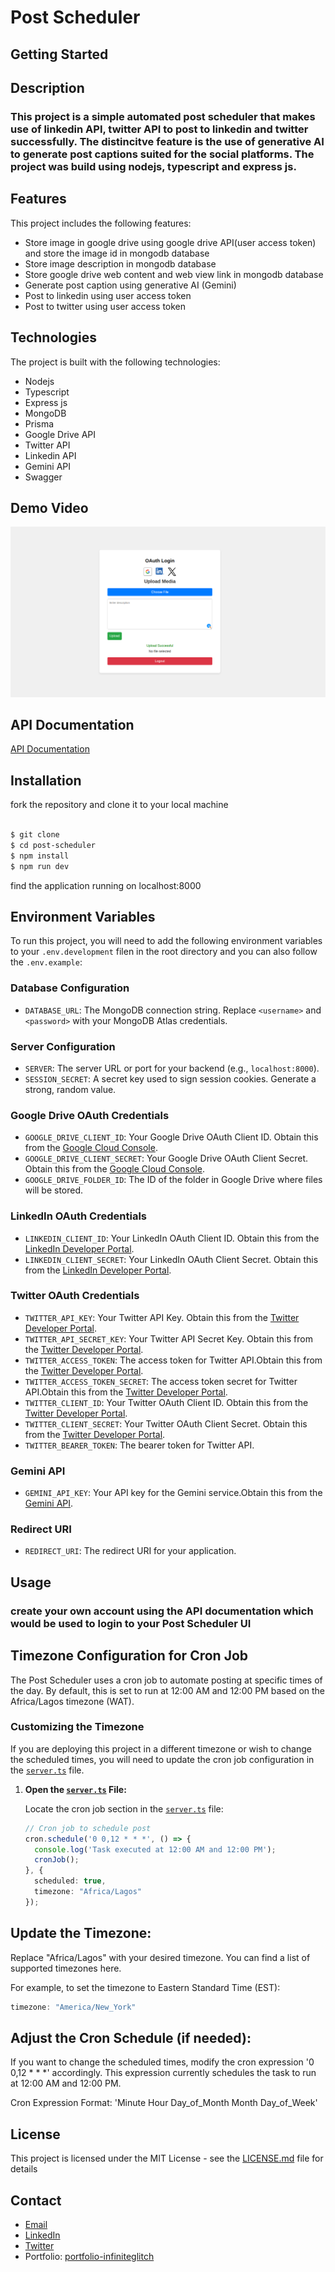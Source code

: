 # Post Scheduler

## Getting Started

## Description

### This project is a simple automated post scheduler that makes use of linkedin API, twitter API to post to linkedin and twitter successfully. The distincitve feature is the use of generative AI to generate post captions suited for the social platforms. The project was build using nodejs, typescript and express js.

## Features

This project includes the following features:

- Store image in google drive using google drive API(user access token) and store the image id in mongodb database
- Store image description in mongodb database
- Store google drive web content and web view link in mongodb database
- Generate post caption using generative AI (Gemini)
- Post to linkedin using user access token
- Post to twitter using user access token

## Technologies

The project is built with the following technologies:
- Nodejs
- Typescript
- Express js
- MongoDB
- Prisma
- Google Drive API
- Twitter API
- Linkedin API
- Gemini API
- Swagger

## Demo Video
[![Experience the Demo](/src/public/images/scheduler.png)](https://drive.google.com/file/d/1qvwyOoQ6wxyDiQKtAQYTxU4gkwT7E6L4/view?usp=sharing)

## API Documentation
[API Documentation](https://localhost:8000/api-docs)

## Installation
fork the repository and clone it to your local machine

```bash

$ git clone 
$ cd post-scheduler
$ npm install
$ npm run dev

```
find the application running on localhost:8000

## Environment Variables

To run this project, you will need to add the following environment variables to your `.env.development` filen in the root directory and you can also follow the `.env.example`:

### Database Configuration

- `DATABASE_URL`: The MongoDB connection string. Replace `<username>` and `<password>` with your MongoDB Atlas credentials.

### Server Configuration

- `SERVER`: The server URL or port for your backend (e.g., `localhost:8000`).
- `SESSION_SECRET`: A secret key used to sign session cookies. Generate a strong, random value.

### Google Drive OAuth Credentials

- `GOOGLE_DRIVE_CLIENT_ID`: Your Google Drive OAuth Client ID. Obtain this from the [Google Cloud Console](https://console.cloud.google.com/).
- `GOOGLE_DRIVE_CLIENT_SECRET`: Your Google Drive OAuth Client Secret. Obtain this from the [Google Cloud Console](https://console.cloud.google.com/).
- `GOOGLE_DRIVE_FOLDER_ID`: The ID of the folder in Google Drive where files will be stored.

### LinkedIn OAuth Credentials

- `LINKEDIN_CLIENT_ID`: Your LinkedIn OAuth Client ID. Obtain this from the [LinkedIn Developer Portal](https://developer.linkedin.com/).
- `LINKEDIN_CLIENT_SECRET`: Your LinkedIn OAuth Client Secret. Obtain this from the [LinkedIn Developer Portal](https://developer.linkedin.com/).

### Twitter OAuth Credentials

- `TWITTER_API_KEY`: Your Twitter API Key. Obtain this from the [Twitter Developer Portal](https://developer.x.com/en).
- `TWITTER_API_SECRET_KEY`: Your Twitter API Secret Key. Obtain this from the [Twitter Developer Portal](https://developer.x.com/en).
- `TWITTER_ACCESS_TOKEN`: The access token for Twitter API.Obtain this from the [Twitter Developer Portal](https://developer.x.com/en).
- `TWITTER_ACCESS_TOKEN_SECRET`: The access token secret for Twitter API.Obtain this from the [Twitter Developer Portal](https://developer.x.com/en).
- `TWITTER_CLIENT_ID`: Your Twitter OAuth Client ID. Obtain this from the [Twitter Developer Portal](https://developer.x.com/en).
- `TWITTER_CLIENT_SECRET`: Your Twitter OAuth Client Secret. Obtain this from the [Twitter Developer Portal](https://developer.x.com/en).
- `TWITTER_BEARER_TOKEN`: The bearer token for Twitter API.

### Gemini API

- `GEMINI_API_KEY`: Your API key for the Gemini service.Obtain this from the [Gemini API](https://ai.google.dev/).

### Redirect URI

- `REDIRECT_URI`: The redirect URI for your application.

## Usage

### create your own account using the API documentation which would be used to login to your Post Scheduler UI

## Timezone Configuration for Cron Job

The Post Scheduler uses a cron job to automate posting at specific times of the day. By default, this is set to run at 12:00 AM and 12:00 PM based on the Africa/Lagos timezone (WAT).

### Customizing the Timezone

If you are deploying this project in a different timezone or wish to change the scheduled times, you will need to update the cron job configuration in the [`server.ts`](path-to-your-file/server.ts) file.

1. **Open the [`server.ts`](path-to-your-file/server.ts) File:**

   Locate the cron job section in the [`server.ts`](path-to-your-file/server.ts) file:

   ```typescript
   // Cron job to schedule post
   cron.schedule('0 0,12 * * *', () => {
     console.log('Task executed at 12:00 AM and 12:00 PM');
     cronJob();
   }, {
     scheduled: true,
     timezone: "Africa/Lagos"
   });

## Update the Timezone:

Replace "Africa/Lagos" with your desired timezone. You can find a list of supported timezones here.

For example, to set the timezone to Eastern Standard Time (EST):
```typescript
timezone: "America/New_York"
```
## Adjust the Cron Schedule (if needed):

If you want to change the scheduled times, modify the cron expression '0 0,12 * * *' accordingly. This expression currently schedules the task to run at 12:00 AM and 12:00 PM.

Cron Expression Format: 'Minute Hour Day_of_Month Month Day_of_Week'



## License

This project is licensed under the MIT License - see the [LICENSE.md](LICENSE.md) file for details

## Contact

- [Email](mailto:akintolaolamilekan51@gmail.com)
- [LinkedIn](www.linkedin.com/in/akintola-olamilekan)
- [Twitter](https://twitter.com/lazy_codding)
- Portfolio: [portfolio-infiniteglitch](https://portfolio-infiniteglitch.vercel.app)
